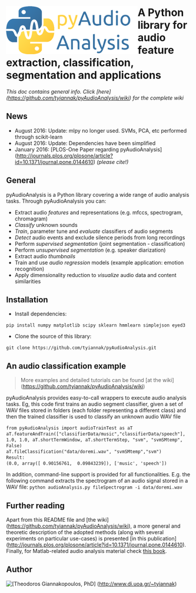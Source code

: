 
# <img src="icon.png" align="left" height="130"/> A Python library for audio feature extraction, classification, segmentation and applications

*This doc contains general info. Click [here] (https://github.com/tyiannak/pyAudioAnalysis/wiki) for the complete wiki*

## News
 * August 2016: Update: mlpy no longer used. SVMs, PCA, etc performed through scikit-learn 
 * August 2016: Update: Dependencies have been simplified 
 * January 2016: [PLOS-One Paper regarding pyAudioAnalysis] (http://journals.plos.org/plosone/article?id=10.1371/journal.pone.0144610) *(please cite!)*

## General
pyAudioAnalysis is a Python library covering a wide range of audio analysis tasks. Through pyAudioAnalysis you can:
 * Extract audio *features* and representations (e.g. mfccs, spectrogram, chromagram)
 * *Classify* unknown sounds
 * *Train*, parameter tune and *evaluate* classifiers of audio segments
 * *Detect* audio events and exclude silence periods from long recordings
 * Perform *supervised segmentation* (joint segmentation - classification)
 * Perform *unsupervised segmentation* (e.g. speaker diarization)
 * Extract audio *thumbnails*
 * Train and use *audio regression* models (example application: emotion recognition)
 * Apply dimensionality reduction to *visualize* audio data and content similarities

## Installation
 * Install dependencies:
 ```
pip install numpy matplotlib scipy sklearn hmmlearn simplejson eyed3
```
 * Clone the source of this library: 
 ```
git clone https://github.com/tyiannak/pyAudioAnalysis.git
```

## An audio classification example
> More examples and detailed tutorials can be found [at the wiki] (https://github.com/tyiannak/pyAudioAnalysis/wiki)

pyAudioAnalysis provides easy-to-call wrappers to execute audio analysis tasks. Eg, this code first trains an audio segment classifier, given a set of WAV files stored in folders (each folder representing a different class) and then the trained classifier is used to classify an unknown audio WAV file

```
from pyAudioAnalysis import audioTrainTest as aT
aT.featureAndTrain(["classifierData/music","classifierData/speech"], 1.0, 1.0, aT.shortTermWindow, aT.shortTermStep, "svm", "svmSMtemp", False)
aT.fileClassification("data/doremi.wav", "svmSMtemp","svm")
Result:
(0.0, array([ 0.90156761,  0.09843239]), ['music', 'speech'])
```

In addition, command-line support is provided for all functionalities. E.g. the following command extracts the spectrogram of an audio signal stored in a WAV file: `python audioAnalysis.py fileSpectrogram -i data/doremi.wav`

## Further reading
Apart from this README file and [the wiki] (https://github.com/tyiannak/pyAudioAnalysis/wiki), a more general and theoretic description of the adopted methods (along with several experiments on particular use-cases) is presented [in this publication] (http://journals.plos.org/plosone/article?id=10.1371/journal.pone.0144610). Finally, for Matlab-related audio analysis material check  [this book](http://www.amazon.com/Introduction-Audio-Analysis-MATLAB%C2%AE-Approach/dp/0080993885).

## Author
<img src="http://cgi.di.uoa.gr/~tyiannak/image.jpg" align="left" height="100"/>

[Theodoros Giannakopoulos, PhD] (http://www.di.uoa.gr/~tyiannak) 


